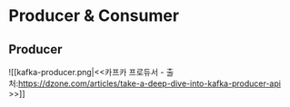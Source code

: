 # Producer & Consumer

## Producer

![[kafka-producer.png|<<카프카 프로듀서 - 출처:https://dzone.com/articles/take-a-deep-dive-into-kafka-producer-api >>]]

